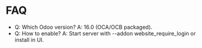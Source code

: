# FAQ

- Q: Which Odoo version? A: 16.0 (OCA/OCB packaged).
- Q: How to enable? A: Start server with --addon website_require_login or install in UI.
